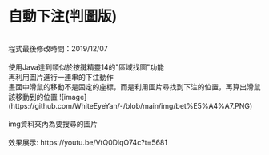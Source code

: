 # 自動下注(判圖版)
<br>
程式最後修改時間：2019/12/07
<br>
<br>
使用Java達到類似於按鍵精靈14的"區域找圖"功能
<br>
再利用圖片進行一連串的下注動作
<br>
畫面中滑鼠的移動不是固定的座標，而是利用圖片尋找到下注的位置，再算出滑鼠該移動到的位置
![image](https://github.com/WhiteEyeYan/-/blob/main/img/bet%E5%A4%A7.PNG)
<br>
<br>
img資料夾內為要搜尋的圖片
<br>
<br>
效果展示:
https://youtu.be/VtQ0DlqO74c?t=5681

<br>
<br>
<br＞
此版常有無法正確找到圖片、無法正確判讀下注的場次......
<br＞
此外因為需控制滑鼠，無法在後台運行，必須使用VM
